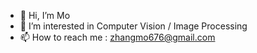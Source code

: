- 👋 Hi, I’m Mo
- 👀 I’m interested in Computer Vision /  Image Processing
- 📫 How to reach me : zhangmo676@gmail.com


